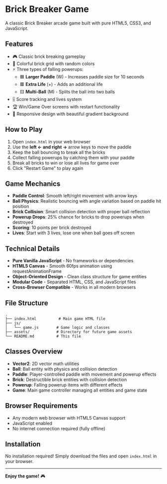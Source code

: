 # Brick Breaker Game

A classic Brick Breaker arcade game built with pure HTML5, CSS3, and JavaScript.

## Features

- 🎮 Classic brick breaking gameplay
- 🎯 Colorful brick grid with random colors
- ⚡ Three types of falling powerups:
  - 🟦 **Larger Paddle** (W) - Increases paddle size for 10 seconds
  - 🟥 **Extra Life** (+) - Adds an additional life
  - 🟨 **Multi-Ball** (M) - Splits the ball into two balls
- 🎚️ Score tracking and lives system
- 🏆 Win/Game Over screens with restart functionality
- 📱 Responsive design with beautiful gradient background

## How to Play

1. Open `index.html` in your web browser
2. Use the **left ← and right →** arrow keys to move the paddle
3. Keep the ball bouncing to break all the bricks
4. Collect falling powerups by catching them with your paddle
5. Break all bricks to win or lose all lives for game over
6. Click "Restart Game" to play again

## Game Mechanics

- **Paddle Control**: Smooth left/right movement with arrow keys
- **Ball Physics**: Realistic bouncing with angle variation based on paddle hit position
- **Brick Collision**: Smart collision detection with proper ball reflection
- **Powerup Drops**: 25% chance for bricks to drop powerups when destroyed
- **Scoring**: 10 points per brick destroyed
- **Lives**: Start with 3 lives, lose one when ball goes off screen

## Technical Details

- **Pure Vanilla JavaScript** - No frameworks or dependencies
- **HTML5 Canvas** - Smooth 60fps animation using requestAnimationFrame
- **Object-Oriented Design** - Clean class structure for game entities
- **Modular Code** - Separated HTML, CSS, and JavaScript files
- **Cross-Browser Compatible** - Works in all modern browsers

## File Structure

```
.
├── index.html          # Main game HTML file
├── js/
│   └── game.js        # Game logic and classes
├── assets/            # Directory for future game assets
└── README.md          # This file
```

## Classes Overview

- **Vector2**: 2D vector math utilities
- **Ball**: Ball entity with physics and collision detection
- **Paddle**: Player-controlled paddle with movement and powerup effects
- **Brick**: Destructible brick entities with collision detection
- **Powerup**: Falling powerup items with different effects
- **Game**: Main game controller managing all entities and game state

## Browser Requirements

- Any modern web browser with HTML5 Canvas support
- JavaScript enabled
- No internet connection required (fully offline)

## Installation

No installation required! Simply download the files and open `index.html` in your browser.

---

**Enjoy the game!** 🎮
